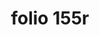 ---
layout: edition
title: folio 155r
manuscript: Florence, Biblioteca Marucelliana, Carte Rajna XIX.15
sigla: R
iip: r155r.tif
milestone: 309
---